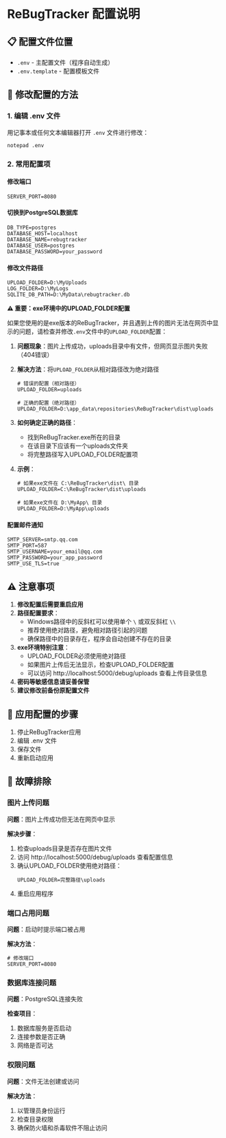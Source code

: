 # ReBugTracker 配置说明

## 📋 配置文件位置
- `.env` - 主配置文件（程序自动生成）
- `.env.template` - 配置模板文件

## 🔧 修改配置的方法

### 1. 编辑 .env 文件
用记事本或任何文本编辑器打开 `.env` 文件进行修改：
```
notepad .env
```

### 2. 常用配置项

#### 修改端口
```
SERVER_PORT=8080
```

#### 切换到PostgreSQL数据库
```
DB_TYPE=postgres
DATABASE_HOST=localhost
DATABASE_NAME=rebugtracker
DATABASE_USER=postgres
DATABASE_PASSWORD=your_password
```

#### 修改文件路径
```
UPLOAD_FOLDER=D:\MyUploads
LOG_FOLDER=D:\MyLogs
SQLITE_DB_PATH=D:\MyData\rebugtracker.db
```

**⚠️ 重要：exe环境中的UPLOAD_FOLDER配置**

如果您使用的是exe版本的ReBugTracker，并且遇到上传的图片无法在网页中显示的问题，请检查并修改`.env`文件中的`UPLOAD_FOLDER`配置：

1. **问题现象**：图片上传成功，uploads目录中有文件，但网页显示图片失败（404错误）

2. **解决方法**：将`UPLOAD_FOLDER`从相对路径改为绝对路径
   ```
   # 错误的配置（相对路径）
   UPLOAD_FOLDER=uploads

   # 正确的配置（绝对路径）
   UPLOAD_FOLDER=D:\app_data\repositories\ReBugTracker\dist\uploads
   ```

3. **如何确定正确的路径**：
   - 找到ReBugTracker.exe所在的目录
   - 在该目录下应该有一个uploads文件夹
   - 将完整路径写入UPLOAD_FOLDER配置项

4. **示例**：
   ```
   # 如果exe文件在 C:\ReBugTracker\dist\ 目录
   UPLOAD_FOLDER=C:\ReBugTracker\dist\uploads

   # 如果exe文件在 D:\MyApp\ 目录
   UPLOAD_FOLDER=D:\MyApp\uploads
   ```

#### 配置邮件通知
```
SMTP_SERVER=smtp.qq.com
SMTP_PORT=587
SMTP_USERNAME=your_email@qq.com
SMTP_PASSWORD=your_app_password
SMTP_USE_TLS=true
```

## ⚠️ 注意事项
1. **修改配置后需要重启应用**
2. **路径配置要求**：
   - Windows路径中的反斜杠可以使用单个 `\` 或双反斜杠 `\\`
   - 推荐使用绝对路径，避免相对路径引起的问题
   - 确保路径中的目录存在，程序会自动创建不存在的目录
3. **exe环境特别注意**：
   - UPLOAD_FOLDER必须使用绝对路径
   - 如果图片上传后无法显示，检查UPLOAD_FOLDER配置
   - 可以访问 http://localhost:5000/debug/uploads 查看上传目录信息
4. **密码等敏感信息请妥善保管**
5. **建议修改前备份原配置文件**

## 🔄 应用配置的步骤
1. 停止ReBugTracker应用
2. 编辑 .env 文件
3. 保存文件
4. 重新启动应用

## 🔧 故障排除

### 图片上传问题
**问题**：图片上传成功但无法在网页中显示

**解决步骤**：
1. 检查uploads目录是否存在图片文件
2. 访问 http://localhost:5000/debug/uploads 查看配置信息
3. 确认UPLOAD_FOLDER使用绝对路径：
   ```
   UPLOAD_FOLDER=完整路径\uploads
   ```
4. 重启应用程序

### 端口占用问题
**问题**：启动时提示端口被占用

**解决方法**：
```
# 修改端口
SERVER_PORT=8080
```

### 数据库连接问题
**问题**：PostgreSQL连接失败

**检查项目**：
1. 数据库服务是否启动
2. 连接参数是否正确
3. 网络是否可达

### 权限问题
**问题**：文件无法创建或访问

**解决方法**：
1. 以管理员身份运行
2. 检查目录权限
3. 确保防火墙和杀毒软件不阻止访问

